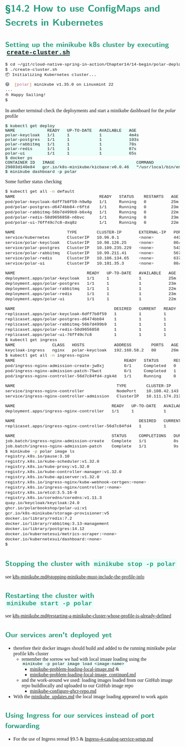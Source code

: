 <style>
body {
  font-family: "Gentium Basic", Cardo , "Linux Libertine o", "Palatino Linotype", Cambria, serif;
  font-size: 100% !important;
  padding-right: 12%;
}
code {
  padding: 0.25em;
	
  white-space: pre;
  font-family: "Tlwg mono", Consolas, "Liberation Mono", Menlo, Courier, monospace;
	
  background-color: #ECFFFA;
  //border: 1px solid #ccc;
  //border-radius: 3px;
}

kbd {
  display: inline-block;
  padding: 3px 5px;
  font-family: "Tlwg mono", Consolas, "Liberation Mono", Menlo, Courier, monospace;
  line-height: 10px;
  color: #555;
  vertical-align: middle;
  background-color: #ECFFFA;
  border: solid 1px #ccc;
  border-bottom-color: #bbb;
  border-radius: 3px;
  box-shadow: inset 0 -1px 0 #bbb;
}

h1,h2,h3,h4,h5 {
  color: #269B7D; 
  font-family: "fira sans", "Latin Modern Sans", Calibri, "Trebuchet MS", sans-serif;
}

</style>

# §14.2 How to use ConfigMaps and Secrets in Kubernetes

## Setting up the minikube k8s cluster by executing [`create-cluster.sh`](create-cluster.sh)
```bash
$ cd ~/git/cloud-native-spring-in-action/Chapter14/14-begin/polar-deployment/kubernetes/platform/development
$ ./create-cluster.sh
📦 Initializing Kubernetes cluster...

😄  [polar] minikube v1.35.0 on Linuxmint 22
...
⛵ Happy Sailing!
$ 
```
In another terminal check the deployments and start a minikube dashboard for the _polar_ profile
```
$ kubectl get deploy
NAME             READY   UP-TO-DATE   AVAILABLE   AGE
polar-keycloak   1/1     1            1           4m4s
polar-postgres   1/1     1            1           103s
polar-rabbitmq   1/1     1            1           78s
polar-redis      1/1     1            1           87s
polar-ui         1/1     1            1           65s
$ docker ps
CONTAINER ID   IMAGE                                 COMMAND                  CREATED          STATUS          PORTS                                                                                                                                  NAMES
29803d140e84   gcr.io/k8s-minikube/kicbase:v0.0.46   "/usr/local/bin/entr…"   19 minutes ago   Up 19 minutes   127.0.0.1:32768->22/tcp, 127.0.0.1:32769->2376/tcp, 127.0.0.1:32770->5000/tcp, 127.0.0.1:32771->8443/tcp, 127.0.0.1:32772->32443/tcp   polar
$ minikube dashboard -p polar
```
Some further status checking
```bash
$ kubectl get all -n default
NAME                                  READY   STATUS    RESTARTS   AGE
pod/polar-keycloak-6dff7b8f59-h9w9p   1/1     Running   0          25m
pod/polar-postgres-d6474bb84-r6ftd    1/1     Running   0          23m
pod/polar-rabbitmq-56b7d499b9-b6x4g   1/1     Running   0          22m
pod/polar-redis-58d9656858-n6bvc      1/1     Running   0          23m
pod/polar-ui-76ff49c7c8-dxq8z         1/1     Running   0          22m

NAME                     TYPE        CLUSTER-IP       EXTERNAL-IP   PORT(S)              AGE
service/kubernetes       ClusterIP   10.96.0.1        <none>        443/TCP              26m
service/polar-keycloak   ClusterIP   10.98.126.25     <none>        80/TCP               25m
service/polar-postgres   ClusterIP   10.109.235.229   <none>        5432/TCP             23m
service/polar-rabbitmq   ClusterIP   10.99.211.41     <none>        5672/TCP,15672/TCP   22m
service/polar-redis      ClusterIP   10.106.134.65    <none>        6379/TCP             23m
service/polar-ui         ClusterIP   10.101.35.3      <none>        80/TCP               22m

NAME                             READY   UP-TO-DATE   AVAILABLE   AGE
deployment.apps/polar-keycloak   1/1     1            1           25m
deployment.apps/polar-postgres   1/1     1            1           23m
deployment.apps/polar-rabbitmq   1/1     1            1           22m
deployment.apps/polar-redis      1/1     1            1           23m
deployment.apps/polar-ui         1/1     1            1           22m

NAME                                        DESIRED   CURRENT   READY   AGE
replicaset.apps/polar-keycloak-6dff7b8f59   1         1         1       25m
replicaset.apps/polar-postgres-d6474bb84    1         1         1       23m
replicaset.apps/polar-rabbitmq-56b7d499b9   1         1         1       22m
replicaset.apps/polar-redis-58d9656858      1         1         1       23m
replicaset.apps/polar-ui-76ff49c7c8         1         1         1       22m
$ kubectl get ingress
NAME               CLASS   HOSTS            ADDRESS        PORTS   AGE
keycloak-ingress   nginx   polar-keycloak   192.168.58.2   80      26m
$ kubectl get all -n ingress-nginx
NAME                                            READY   STATUS      RESTARTS   AGE
pod/ingress-nginx-admission-create-jw8xj        0/1     Completed   0          35m
pod/ingress-nginx-admission-patch-75wct         0/1     Completed   1          35m
pod/ingress-nginx-controller-56d7c84fd4-zgk4d   1/1     Running     0          35m

NAME                                         TYPE        CLUSTER-IP       EXTERNAL-IP   PORT(S)                      AGE
service/ingress-nginx-controller             NodePort    10.108.42.143    <none>        80:31003/TCP,443:31970/TCP   35m
service/ingress-nginx-controller-admission   ClusterIP   10.111.174.213   <none>        443/TCP                      35m

NAME                                       READY   UP-TO-DATE   AVAILABLE   AGE
deployment.apps/ingress-nginx-controller   1/1     1            1           35m

NAME                                                  DESIRED   CURRENT   READY   AGE
replicaset.apps/ingress-nginx-controller-56d7c84fd4   1         1         1       35m

NAME                                       STATUS     COMPLETIONS   DURATION   AGE
job.batch/ingress-nginx-admission-create   Complete   1/1           8s         35m
job.batch/ingress-nginx-admission-patch    Complete   1/1           9s         35m
$ minikube -p polar image ls
registry.k8s.io/pause:3.10
registry.k8s.io/kube-scheduler:v1.32.0
registry.k8s.io/kube-proxy:v1.32.0
registry.k8s.io/kube-controller-manager:v1.32.0
registry.k8s.io/kube-apiserver:v1.32.0
registry.k8s.io/ingress-nginx/kube-webhook-certgen:<none>
registry.k8s.io/ingress-nginx/controller:<none>
registry.k8s.io/etcd:3.5.16-0
registry.k8s.io/coredns/coredns:v1.11.3
quay.io/keycloak/keycloak:24.0
ghcr.io/polarbookshop/polar-ui:v1
gcr.io/k8s-minikube/storage-provisioner:v5
docker.io/library/redis:7.2
docker.io/library/rabbitmq:3.13-management
docker.io/library/postgres:14.12
docker.io/kubernetesui/metrics-scraper:<none>
docker.io/kubernetesui/dashboard:<none>
$
```

## Stopping the cluster with `minikube stop -p polar`
see [k8s-minikube.md#stopping-minikube-must-include-the-profile-info](k8s-minikube.md#stopping-minikube-must-include-the-profile-info)

## Restarting the cluster with `minikube start -p polar`
see [k8s-minikube.md#restarting-a-minikube-cluster-whose-profile-is-already-defined](k8s-minikube.md#restarting-a-minikube-cluster-whose-profile-is-already-defined)

## Our services aren't deployed yet
- therefore their docker images should build and added to the running minikube polar profile k8s cluster
  - remember the sorrow we had with local image loading using the `minikube -p polar image load <image-name>`
    - [minikube-problem-loading-local-image.md](minikube-problem-loading-local-image.md) &
    - [minikube-problem-loading-local-image_continued.md](minikube-problem-loading-local-image_continued.md)
  - and the work-around we used: loading images loaded from our GitHub image repo buildlocally and uploaded to our 
    GitHub image repo
    - [minikube-configure-ghcr-repo.md](minikube-configure-ghcr-repo.md)
- With the [minikube_updates.md](minikube_updates.md) the local image loading appeared to work again

## Using Ingress for our services instead of port forwarding
- For the use of Ingress reread §9.5 &
    [Ingress-4-catalog-service-setup.md](Ingress-4-catalog-service-setup.md)
